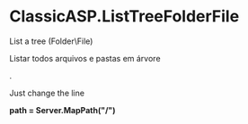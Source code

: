 # ClassicASP.ListTreeFolderFile
List a tree (Folder\File)

Listar todos arquivos e pastas em árvore

.

Just change the line

**path = Server.MapPath("/")**
